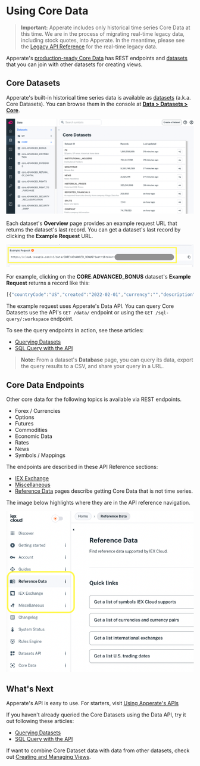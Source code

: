 # Using Core Data

> **Important:** Apperate includes only historical time series Core Data at this time. We are in the process of migrating real-time legacy data, including stock quotes, into Apperate. In the meantime, please see the [Legacy API Reference](https://iexcloud.io/docs/api/) for the real-time legacy data.

Apperate's [production-ready Core Data](./getting-started/getting-financial-data.md) has REST endpoints and [datasets](./reference/glossary.md#dataset) that you can join with other datasets for creating views.

## Core Datasets

Apperate's built-in historical time series data is available as [datasets](./reference/glossary.md#dataset) (a.k.a. Core Datasets). You can browse them in the console at [**Data > Datasets > Core**](https://iexcloud.io/console/datasets/core).

![](./using-core-data/core-datasets.png)

Each dataset's **Overview** page provides an example request URL that returns the dataset's last record. You can get a dataset's last record by clicking the **Example Request** URL.

![](./using-core-data/core-dataset-example-request.png)

For example, clicking on the **CORE.ADVANCED_BONUS** dataset's **Example Request** returns a record like this:

```javascript
[{"countryCode":"US","created":"2022-02-01","currency":"","description":"Global X MSCI China Industrials ETF","exDate":"2022-12-29","figi":"BBG000PYH302","flag":"","fromFactor":0,"lastUpdated":"2022-02-01","notes":null,"parValue":0,"parValueCurrency":"USD","paymentDate":"2023-01-09","recordDate":"2022-12-30","refid":"2433108","securityType":"Exchange Traded Fund","symbol":"CHII","toFactor":0,"id":"ADVANCED_BONUS","key":"CHII","subkey":"2433108","date":1672272000000,"updated":1652531939424.008}]
```

The example request uses Apperate's Data API. You can query Core Datasets use the API's `GET /data/` endpoint or using the `GET /sql-query/:workspace` endpoint. 

To see the query endpoints in action, see these articles:

- [Querying Datasets](./interacting-with-your-data/querying-data/querying-datasets.md)
- [SQL Query with the API](./interacting-with-your-data/querying-data/sql-query-with-the-api.md)

> **Note:** From a dataset's **Database** page, you can query its data, export the query results to a CSV, and share your query in a URL. 

## Core Data Endpoints

Other core data for the following topics is available via REST endpoints.

- Forex / Currencies
- Options
- Futures
- Commodities
- Economic Data
- Rates
- News
- Symbols / Mappings

The endpoints are described in these API Reference sections:

- [IEX Exchange](https://iexcloud.io/docs/iex-exchange)
- [Miscellaneous](https://iexcloud.io/docs/miscellaneous)
- [Reference Data](https://iexcloud.io/docs/reference-data) pages describe getting Core Data that is not time series.

The image below highlights where they are in the API reference navigation.

![](./using-core-data/core-data-endpoint-sections.png)

## What's Next

Apperate's API is easy to use. For starters, visit [Using Apperate's APIs](./interacting-with-your-data/apperate-api-basics.md)

If you haven't already queried the Core Datasets using the Data API, try it out following these articles:

- [Querying Datasets](./interacting-with-your-data/querying-data/querying-datasets.md)
- [SQL Query with the API](./interacting-with-your-data/querying-data/sql-query-with-the-api.md)

If want to combine Core Dataset data with data from other datasets, check out [Creating and Managing Views](./managing-your-data/creating-and-managing-views.md).